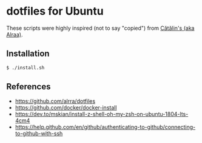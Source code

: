 # dotfiles for Ubuntu

These scripts were highly inspired (not to say "copied") from [Cătălin's (aka Alraa)](https://github.com/alrra/dotfiles).


## Installation

```bash
$ ./install.sh
```

## References

- https://github.com/alrra/dotfiles
- https://github.com/docker/docker-install
- https://dev.to/mskian/install-z-shell-oh-my-zsh-on-ubuntu-1804-lts-4cm4
- https://help.github.com/en/github/authenticating-to-github/connecting-to-github-with-ssh
